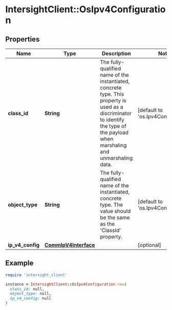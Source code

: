 # IntersightClient::OsIpv4Configuration

## Properties

| Name | Type | Description | Notes |
| ---- | ---- | ----------- | ----- |
| **class_id** | **String** | The fully-qualified name of the instantiated, concrete type. This property is used as a discriminator to identify the type of the payload when marshaling and unmarshaling data. | [default to &#39;os.Ipv4Configuration&#39;] |
| **object_type** | **String** | The fully-qualified name of the instantiated, concrete type. The value should be the same as the &#39;ClassId&#39; property. | [default to &#39;os.Ipv4Configuration&#39;] |
| **ip_v4_config** | [**CommIpV4Interface**](CommIpV4Interface.md) |  | [optional] |

## Example

```ruby
require 'intersight_client'

instance = IntersightClient::OsIpv4Configuration.new(
  class_id: null,
  object_type: null,
  ip_v4_config: null
)
```


